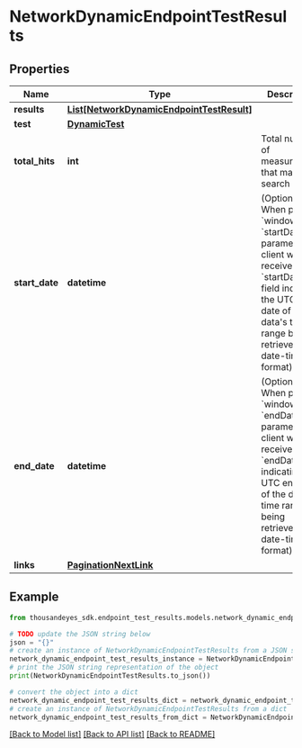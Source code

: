 # NetworkDynamicEndpointTestResults


## Properties

Name | Type | Description | Notes
------------ | ------------- | ------------- | -------------
**results** | [**List[NetworkDynamicEndpointTestResult]**](NetworkDynamicEndpointTestResult.md) |  | [optional] 
**test** | [**DynamicTest**](DynamicTest.md) |  | [optional] 
**total_hits** | **int** | Total number of measurements that match the search criteria | [optional] 
**start_date** | **datetime** | (Optional) When passing &#x60;window&#x60; or &#x60;startDate&#x60; parameter,  the client will also receive the &#x60;startDate&#x60; field indicating the UTC start date of the data&#39;s time range being retrieved  (ISO date-time format). | [optional] [readonly] 
**end_date** | **datetime** | (Optional) When passing &#x60;window&#x60; or &#x60;endDate&#x60; parameter,  the client will also receive the &#x60;endDate&#x60; field indicating the UTC end date of the data&#39;s time range being retrieved  (ISO date-time format). | [optional] [readonly] 
**links** | [**PaginationNextLink**](PaginationNextLink.md) |  | [optional] 

## Example

```python
from thousandeyes_sdk.endpoint_test_results.models.network_dynamic_endpoint_test_results import NetworkDynamicEndpointTestResults

# TODO update the JSON string below
json = "{}"
# create an instance of NetworkDynamicEndpointTestResults from a JSON string
network_dynamic_endpoint_test_results_instance = NetworkDynamicEndpointTestResults.from_json(json)
# print the JSON string representation of the object
print(NetworkDynamicEndpointTestResults.to_json())

# convert the object into a dict
network_dynamic_endpoint_test_results_dict = network_dynamic_endpoint_test_results_instance.to_dict()
# create an instance of NetworkDynamicEndpointTestResults from a dict
network_dynamic_endpoint_test_results_from_dict = NetworkDynamicEndpointTestResults.from_dict(network_dynamic_endpoint_test_results_dict)
```
[[Back to Model list]](../README.md#documentation-for-models) [[Back to API list]](../README.md#documentation-for-api-endpoints) [[Back to README]](../README.md)


